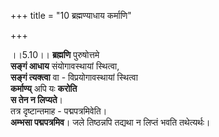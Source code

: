 +++
title = "10 ब्रह्मण्याधाय कर्माणि"

+++
  
  
।।5.10।। **ब्रह्मणि** पुरुषोत्तमे  
**सङ्गं आधाय** संयोगावस्थायां स्थित्वा,  
**सङ्गं त्यक्त्वा** वा - विप्रयोगावस्थायां स्थित्वा  
**कर्माण्य्** अपि यः **करोति**  
**स तेन न लिप्यते**।  
तत्र दृष्टान्तमाह - पद्मपत्रमिवेति।  
**अम्भसा पद्मपत्रमिव**। जले तिष्ठन्नपि तद्यथा न लिप्तं भवति तथेत्यर्थः।  
  
